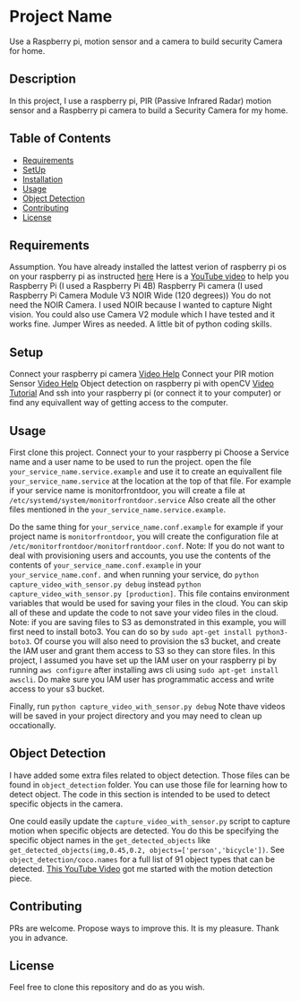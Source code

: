 # Project Name
Use a Raspberry pi, motion sensor and a camera to build security Camera for home.

## Description
In this project, I use a raspberry pi, PIR (Passive Infrared Radar) motion sensor and a Raspberry pi camera to build a Security Camera for my home.

## Table of Contents
- [Requirements](#requirements)
- [SetUp](#setup)
- [Installation](#installation)
- [Usage](#usage)
- [Object Detection](#object-detection)
- [Contributing](#contributing)
- [License](#license)

## Requirements
Assumption. You have already installed the lattest verion of raspberry pi os on your raspberry pi as instructed [here](https://www.raspberrypi.com/software/)  Here is a [YouTube video](https://www.youtube.com/watch?v=sq5S1MM2Pmo) to help you
Raspberry Pi (I used a Raspberry Pi 4B)
Raspberry Pi camera (I used Raspberry Pi Camera Module V3 NOIR Wide (120 degrees))
    You do not need the NOIR Camera. I used NOIR because I wanted to capture Night vision.
    You could also use Camera V2 module which I have tested and it works fine.
Jumper Wires as needed.
A little bit of python coding skills.

## Setup
Connect your raspberry pi camera [Video Help](https://youtu.be/yhM1NhD-kGs?t=34)
Connect your PIR motion Sensor [Video Help](https://www.youtube.com/watch?v=Q4_i5j64hdw)
Object detection on raspberry pi with openCV [Video Tutorial](https://www.youtube.com/watch?v=iOTWZI4RHA8)
And ssh into your raspberry pi (or connect it to your computer) or find any equivallent way of getting access to the computer.

## Usage
First clone this project.
Connect your to your raspberry pi
Choose a Service name and a user name to be used to run the project.
open the file `your_service_name.service.example` and use it to create an equivallent file `your_service_name.service` at the location at the top of that file.
For example if your service name is monitorfrontdoor, you will create a file at `/etc/systemd/system/monitorfrontdoor.service`
Also create all the other files mentioned in the `your_service_name.service.example`.

Do the same thing for `your_service_name.conf.example` for example if your project name is `monitorfrontdoor`, you will create the configuration file at `/etc/monitorfrontdoor/monitorfrontdoor.conf`.
Note: If you do not want to deal with provisioning users and accounts, you use the contents of the contents of `your_service_name.conf.example` in your `your_service_name.conf.` and when running your service, do `python capture_video_with_sensor.py debug` instead `python capture_video_with_sensor.py [production]`.
This file contains environment variables that would be used for saving your files in the cloud.
You can skip all of these and update the code to not save your video files in the cloud.
Note: if you are saving files to S3 as demonstrated in this example, you will first need to install boto3. You can do so by `sudo apt-get install python3-boto3`. Of course you will also need to provision the s3 bucket, and create the IAM user and grant them access to S3 so they can store files. In this project, I assumed you have set up the IAM user on your raspberry pi by running `aws configure` after installing aws cli using `sudo apt-get install awscli`. Do make sure you IAM user has programmatic access and write access to your s3 bucket.

Finally, run
`python capture_video_with_sensor.py debug`
Note thave videos will be saved in your project directory and you may need to clean up occationally.

## Object Detection
I have added some extra files related to object detection. Those files can be found in  `object_detection` folder. You can use those file for learning how to detect object.
The code in this section is intended to be used to detect specific objects in the camera.

One could easily update the `capture_video_with_sensor.py` script to capture motion when specific objects are detected. You do this be specifying the specific object names in the `get_detected_objects`  like `get_detected_objects(img,0.45,0.2, objects=['person','bicycle'])`. See `object_detection/coco.names` for a full list of 91 object types that can be detected.
[This YouTube Video](https://www.youtube.com/watch?v=iOTWZI4RHA8) got me started with the motion detection piece.


## Contributing
PRs are welcome. Propose ways to improve this. It is my pleasure.
Thank you in advance.

## License
Feel free to clone this repository and do as you wish.
